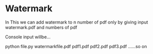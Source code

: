 # Watermark
In This we can add watermark to n number of pdf only by giving input watermark.pdf and numbers of pdf

Console input willbe...

python file.py watermarkfile.pdf pdf1.pdf pdf2.pdf pdf3.pdf ......so on 
